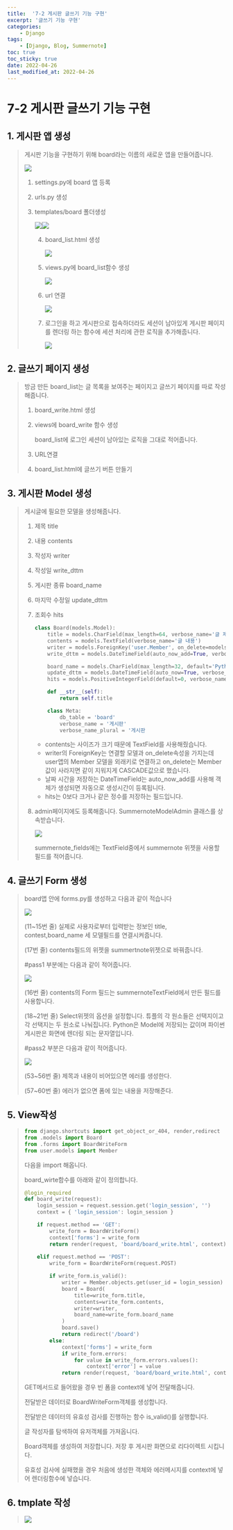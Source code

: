 ```yaml
---
title:  '7-2 게시판 글쓰기 기능 구현' 
excerpt: '글쓰기 기능 구현' 
categories: 
    - Django 
tags:
    - [Django, Blog, Summernote]
toc: true
toc_sticky: true
date: 2022-04-26
last_modified_at: 2022-04-26
---
```

# 7-2 게시판 글쓰기 기능 구현

## 1. 게시판 앱 생성

> 게시판 기능을 구현하기 위해 board라는 이름의 새로운 앱을 만들어줍니다.
>
> ![](https://img1.daumcdn.net/thumb/R1280x0/?scode=mtistory2&fname=https%3A%2F%2Fblog.kakaocdn.net%2Fdn%2FbbA7RV%2FbtqTyAVyiuE%2F5VVha76bsMwJKDAR3Unyn0%2Fimg.png)
>
> 1. settings.py에 board 앱 등록
>
> 2. urls.py 생성
>
> 3. templates/board 폴더생성
>
>    ![](https://img1.daumcdn.net/thumb/R1280x0/?scode=mtistory2&fname=https%3A%2F%2Fblog.kakaocdn.net%2Fdn%2FbQVFOV%2FbtqTDbVgSmp%2FBylKiAxb9tfNAfjvCDLreK%2Fimg.jpg)![](https://img1.daumcdn.net/thumb/R1280x0/?scode=mtistory2&fname=https%3A%2F%2Fblog.kakaocdn.net%2Fdn%2FsmZYn%2FbtqTyClzrLB%2FkCgWrbT6BpvytIHtcbmZ6k%2Fimg.jpg)
>
>    4. board_list.html 생성
>
>       ![](https://img1.daumcdn.net/thumb/R1280x0/?scode=mtistory2&fname=https%3A%2F%2Fblog.kakaocdn.net%2Fdn%2Fbi7duw%2FbtqTwW5PCz8%2FH2RQ1JeodPoZuC0pGVJvuk%2Fimg.png)
>
>    5. views.py에 board_list함수 생성
>
>       ![](https://img1.daumcdn.net/thumb/R1280x0/?scode=mtistory2&fname=https%3A%2F%2Fblog.kakaocdn.net%2Fdn%2FbIHDJQ%2FbtqTDKb0jQi%2Fo7m4DH4DtLOqqwkssX5pc1%2Fimg.png)
>
>    6. url 연결
>
>       ![](https://img1.daumcdn.net/thumb/R1280x0/?scode=mtistory2&fname=https%3A%2F%2Fblog.kakaocdn.net%2Fdn%2FAmyUY%2FbtqTvRKCykK%2FoIdHXCBtfgp2NXUxCy4kEK%2Fimg.png)
>
>    7. 로그인을 하고 게시판으로 접속하더라도 세션이 남아있게 게시판 페이지를 렌더링 하는 함수에 세션 처리에 관한 로직을 추가해줍니다.
>
>       ![](https://img1.daumcdn.net/thumb/R1280x0/?scode=mtistory2&fname=https%3A%2F%2Fblog.kakaocdn.net%2Fdn%2FxQFTz%2FbtqTyBfWi6V%2F8MFhKZXAiDvOxBbhYGbSvK%2Fimg.png)
>
>    

## 2. 글쓰기 페이지 생성

> 방금 만든 board_list는 글 목록을 보여주는 페이지고 글쓰기 페이지를 따로 작성해줍니다.
>
> 1. board_write.html 생성
>
> 2. views에 board_write 함수 생성
>
>    board_list에 로그인 세션이 남아있는 로직을 그대로 적어줍니다.
>
> 3. URL연결
>
> 4. board_list.html에 글쓰기 버튼 만들기

## 3. 게시판 Model 생성

> 게시글에 필요한 모델을 생성해줍니다.
>
> 1. 제목 title
>
> 2. 내용 contents
>
> 3. 작성자 writer
>
> 4. 작성일 write_dttm
>
> 5. 게시판 종류 board_name
>
> 6. 마지막 수정일 update_dttm
>
> 7. 조회수 hits
>
>    ~~~python
>    class Board(models.Model):
>        title = models.CharField(max_length=64, verbose_name='글 제목')
>        contents = models.TextField(verbose_name='글 내용')
>        writer = models.ForeignKey('user.Member', on_delete=models.CASCADE, verbose_name='작성자')
>        write_dttm = models.DateTimeField(auto_now_add=True, verbose_name='글 작성일')
>    
>        board_name = models.CharField(max_length=32, default='Python', verbose_name='게시판 종류')
>        update_dttm = models.DateTimeField(auto_now=True, verbose_name='마지막 수정일')
>        hits = models.PositiveIntegerField(default=0, verbose_name='조회수')
>    
>        def __str__(self):
>            return self.title
>    
>        class Meta:
>            db_table = 'board'
>            verbose_name = '게시판'
>            verbose_name_plural = '게시판
>    ~~~
>
>    - contents는 사이즈가 크기 때문에 TextField를 사용해줬습니다. 
>    - writer의 ForeignKey는 연결할 모델과 on_delete속성을 가지는데 user앱의 Member 모델을 외래키로 연결하고 on_delete는 Member값이 사라지면 같이 지워지게 CASCADE값으로 했습니다.
>    - 날짜 시간을 저장하는 DateTimeField는 auto_now_add를 사용해 객체가 생성되면 자동으로 생성시간이 등록됩니다.
>    - hits는 0보다 크거나 같은 정수를 저장하는 필드입니다.
>
> 8. admin페이지에도 등록해줍니다. SummernoteModelAdmin 클래스를 상속받습니다.
>
>    ![](https://img1.daumcdn.net/thumb/R1280x0/?scode=mtistory2&fname=https%3A%2F%2Fblog.kakaocdn.net%2Fdn%2FbtdQAt%2FbtqTDbHOQff%2FcFk24JmR2kZLfvqKPK0cZ1%2Fimg.png)
>
>    summernote_fields에는 TextField중에서 summernote 위젯을 사용할 필드를 적어줍니다.

## 4. 글쓰기 Form 생성

>board앱 안에 forms.py를 생성하고 다음과 같이 적습니다
>
>![](https://img1.daumcdn.net/thumb/R1280x0/?scode=mtistory2&fname=https%3A%2F%2Fblog.kakaocdn.net%2Fdn%2FE3Lpo%2FbtqTENGmFCU%2FqYNEbMKXjPKOhLpTnYXba1%2Fimg.png)
>
>(11~15번 줄) 실제로 사용자로부터 입력받는 정보인 title, contest,board_name 세 모델필드를 연결시켜줍니다.
>
>(17번 줄) contents필드의 위젯을 summertnote위젯으로 바꿔줍니다.
>
>#pass1 부분에는 다음과 같이 적어줍니다.
>
>![](https://img1.daumcdn.net/thumb/R1280x0/?scode=mtistory2&fname=https%3A%2F%2Fblog.kakaocdn.net%2Fdn%2Fz5hMo%2FbtqTAEwFL7U%2F0M3OCW3aBBy4SD7HYP3R31%2Fimg.png)
>
>(16번 줄) contents의 Form 필드는 summernoteTextField에서 만든 필드를 사용합니다.
>
>(18~21번 줄) Select위젯의 옵션을 설정합니다. 튜플의 각 원소들은 선택지이고 각 선택지는 두 원소로 나눠집니다. Python은 Model에 저장되는 값이며 파이썬 게시판은 화면에 렌더링 되는 문자열입니다.
>
>#pass2 부분은 다음과 같이 적어줍니다.
>
>![](https://img1.daumcdn.net/thumb/R1280x0/?scode=mtistory2&fname=https%3A%2F%2Fblog.kakaocdn.net%2Fdn%2FwGXKl%2FbtqTF33iGDY%2FirY3PFnJOlvEZe8yvAkRr0%2Fimg.png)
>
>(53~56번 줄) 제목과 내용이 비어있으면 에러를 생성한다.
>
>(57~60번 줄) 에러가 없으면 폼에 있는 내용을 저장해준다.

## 5. View작성

> ~~~python
> from django.shortcuts import get_object_or_404, render,redirect
> from .models import Board
> from .forms import BoardWriteForm
> from user.models import Member
> ~~~
>
> 다음을 import 해옵니다.
>
> board_wirte함수를 아래와 같이 정의합니다.
>
> ~~~python
> @login_required
> def board_write(request):
>     login_session = request.session.get('login_session', '')
>     context = { 'login_session': login_session }
> 
>     if request.method == 'GET':
>         write_form = BoardWriteForm()
>         context['forms'] = write_form
>         return render(request, 'board/board_write.html', context)
>     
>     elif request.method == 'POST':
>         write_form = BoardWriteForm(request.POST)
> 
>         if write_form.is_valid():
>             writer = Member.objects.get(user_id = login_session)
>             board = Board(
>                 title=write_form.title,
>                 contents=write_form.contents,
>                 writer=writer,
>                 board_name=write_form.board_name
>             )
>             board.save()
>             return redirect('/board')
>         else:
>             context['forms'] = write_form
>             if write_form.errors:
>                 for value in write_form.errors.values():
>                     context['error'] = value
>             return render(request, 'board/board_write.html', context)
> ~~~
>
> GET메서드로 들어왔을 경우 빈 폼을 context에 넣어 전달해줍니다.
>
> 전달받은 데이터로 BoardWriteForm객체를 생성합니다.
>
> 전달받은 데이터의 유효성 검사를 진행하는 함수 is_valid()를 실행합니다.
>
> 글 작성자를 탐색하여 유저객체를 가져옵니다.
>
> Board객체를 생성하여 저장합니다. 저장 후 게시판 화면으로 리다이렉트 시킵니다.
>
> 유효성 검사에 실패했을 경우 처음에 생성한 객체와 에러메시지를 context에 넣어 렌더링함수에 넣습니다.

## 6. tmplate 작성

> ![](https://img1.daumcdn.net/thumb/R1280x0/?scode=mtistory2&fname=https%3A%2F%2Fblog.kakaocdn.net%2Fdn%2FrZmSn%2FbtqTxClLBNE%2FpYf1qe8gPzRKFSMTgNaAQK%2Fimg.png)